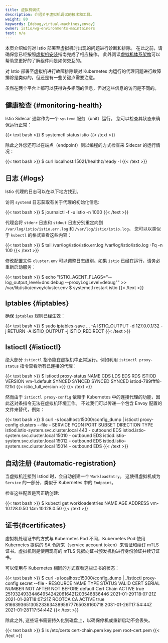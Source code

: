 ```yaml
---
title: 虚拟机调试
description: 介绍关于虚拟机调试的技术和工具。
weight: 80
keywords: [debug,virtual-machines,envoy]
owner: istio/wg-environments-maintainers
test: n/a
---
```


本页介绍如何对 Istio 部署至虚拟机时出现的问题进行诊断和排除。
在此之前，请确保您已经按照[虚拟机安装](/zh/docs/setup/install/virtual-machine/)指南完成了相应操作。
此外阅读[虚拟机体系架构](/zh/docs/ops/deployment/vm-architecture/)可以帮助您更好的了解组件间是如何交互的。

对 Istio 部署至虚拟机进行故障排除跟对 Kubernetes
内运行的代理问题进行故障排除是类似的，但还是有一些关键点需要注意。

虽然在两个平台上都可以获得许多相同的信息，但对这些信息的访问是不同的。

## 健康检查 {#monitoring-health}

Istio Sidecar 通常作为一个 `systemd` 服务（unit）运行。
您可以检查其状态来确保运行正常：

{{< text bash >}}
$ systemctl status istio
{{< /text  >}}

除此之外您还可以在端点（endpoint）侧以编程的方式检查来 Sidecar
的运行情况：

{{< text bash >}}
$ curl localhost:15021/healthz/ready -I
{{< /text  >}}

## 日志 {#logs}

Istio 代理的日志可以在以下地方找到。

访问 `systemd` 日志获取有关于代理的初始化信息:

{{< text bash >}}
$ journalctl -f -u istio -n 1000
{{< /text  >}}

代理会将 `stderr` 日志和 `stdout` 日志分别重定向到
`/var/log/istio/istio.err.log` 和  `/var/log/istio/istio.log`。
您可以以类似于 `kubectl` 的格式查看这些内容：

{{< text bash >}}
$ tail /var/log/istio/istio.err.log /var/log/istio/istio.log -Fq -n 100
{{< /text  >}}

修改配置文件 `cluster.env` 可以调整日志级别。如果 `istio`
已经在运行，请务必重新启动服务：

{{< text bash >}}
$ echo "ISTIO_AGENT_FLAGS=\"--log_output_level=dns:debug --proxyLogLevel=debug\"" >> /var/lib/istio/envoy/cluster.env
$ systemctl restart istio
{{< /text  >}}

## Iptables {#iptables}

确保 `iptables` 规则已经生效：

{{< text bash >}}
$ sudo iptables-save
...
-A ISTIO_OUTPUT -d 127.0.0.1/32 -j RETURN
-A ISTIO_OUTPUT -j ISTIO_REDIRECT
{{< /text  >}}

## Istioctl {#istioctl}

绝大部分 `istioctl` 指令能在虚拟机中正常运行。例如利用
`istioctl proxy-status` 指令查看所有已连接的代理：

{{< text bash >}}
$ istioctl proxy-status
NAME           CDS        LDS        EDS        RDS      ISTIOD                    VERSION
vm-1.default   SYNCED     SYNCED     SYNCED     SYNCED   istiod-789ffff8-f2fkt     {{< istio_full_version >}}
{{< /text  >}}

然而由于 `istioctl proxy-config` 依赖于 Kubernetes
中的连接代理的功能，因此这对条指令无法在虚拟机环境工作。
不过我们可以传递一个包含 Envoy 配置的文件来替代，例如：

{{< text bash >}}
$ curl -s localhost:15000/config_dump | istioctl proxy-config clusters --file -
SERVICE FQDN                            PORT      SUBSET  DIRECTION     TYPE
istiod.istio-system.svc.cluster.local   443       -       outbound      EDS
istiod.istio-system.svc.cluster.local   15010     -       outbound      EDS
istiod.istio-system.svc.cluster.local   15012     -       outbound      EDS
istiod.istio-system.svc.cluster.local   15014     -       outbound      EDS
{{< /text  >}}

## 自动注册 {#automatic-registration}

当虚拟机连接到 Istiod 时，会自动创建一个 `WorkloadEntry`。
这使得虚拟机成为 `Service` 的一部分，类似于 Kubernetes
中的 `Endpoint`。

检查这些配置是否正确创建:

{{< text bash >}}
$ kubectl get workloadentries
NAME             AGE   ADDRESS
vm-10.128.0.50   14m   10.128.0.50
{{< /text  >}}

## 证书{#certificates}

虚拟机处理证书的方式与 Kubernetes Pod 不同，Kubernetes Pod
使用 Kubernetes 提供的 SA 令牌来（service account token）来验证和续订
mTLS 证书。虚拟机则是使用现有的 mTLS 凭据向证书颁发机构进行身份验证并续订证书。

可以使用与 Kubernetes 相同的方式查看这些证书的状态：

{{< text bash >}}
$ curl -s localhost:15000/config_dump | ./istioctl proxy-config secret --file -
RESOURCE NAME     TYPE           STATUS     VALID CERT     SERIAL NUMBER                               NOT AFTER                NOT BEFORE
default           Cert Chain     ACTIVE     true           251932493344649542420616421203546836446     2021-01-29T18:07:21Z     2021-01-28T18:07:21Z
ROOTCA            CA             ACTIVE     true           81663936513052336343895977765039160718      2031-01-26T17:54:44Z     2021-01-28T17:54:44Z
{{< /text  >}}

除此之外, 这些证书需要持久化到磁盘上，以确保停机或重新启动不会丢失。

{{< text bash >}}
$ ls /etc/certs
cert-chain.pem  key.pem  root-cert.pem
{{< /text  >}}
